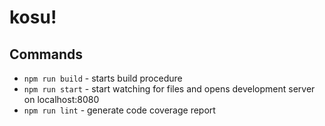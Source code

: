 # kosu!

## Commands

- `npm run build` - starts build procedure
- `npm run start` - start watching for files and opens development server on localhost:8080
- `npm run lint` - generate code coverage report

